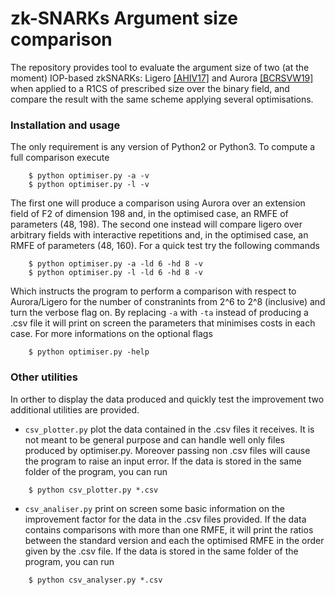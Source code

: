# zk-SNARKs Argument size comparison

The repository provides tool to evaluate the argument size of two (at the moment) IOP-based zkSNARKs: Ligero [[AHIV17]](https://acmccs.github.io/papers/p2087-amesA.pdf) and Aurora [[BCRSVW19]](https://eprint.iacr.org/2018/828) when applied to a R1CS of prescribed size over the binary field, and compare the result with the same scheme applying several optimisations.

### Installation and usage
The only requirement is any version of Python2 or Python3. To compute a full comparison execute
```
    $ python optimiser.py -a -v
    $ python optimiser.py -l -v
```
The first one will produce a comparison using Aurora over an extension field of F2 of dimension 198 and, in the optimised case, an RMFE of parameters (48, 198). The second one instead will compare ligero over arbitrary fields with interactive repetitions and, in the optimised case, an RMFE of parameters (48, 160).
For a quick test try the following commands
```
    $ python optimiser.py -a -ld 6 -hd 8 -v
    $ python optimiser.py -l -ld 6 -hd 8 -v
```
Which instructs the program to perform a comparison with respect to Aurora/Ligero for the number of constranints from 2^6 to 2^8 (inclusive) and turn the verbose flag on. By replacing `-a` with `-ta` instead of producing a .csv file it will print on screen the parameters that minimises costs in each case. For more informations on the optional flags
```
    $ python optimiser.py -help
```

### Other utilities
In orther to display the data produced and quickly test the improvement two additional utilities are provided. 

* `csv_plotter.py` plot the data contained in the .csv files it receives. It is not meant to be general purpose and can handle well only files produced by optimiser.py. Moreover passing non .csv files will cause the program to raise an input error.
If the data is stored in the same folder of the program, you can run
```
    $ python csv_plotter.py *.csv
```
* `csv_analiser.py` print on screen some basic information on the improvement factor for the data in the .csv files provided. If the data contains comparisons with more than one RMFE, it will print the ratios between the standard version and each the optimised RMFE in the order given by the .csv file.
If the data is stored in the same folder of the program, you can run
```
    $ python csv_analyser.py *.csv
```


